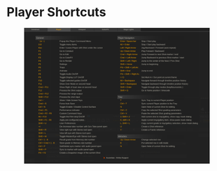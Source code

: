 # Player Shortcuts

<figure><img src="../../../.gitbook/assets/image (40).png" alt=""><figcaption></figcaption></figure>
